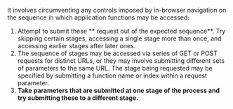 It involves circumventing any controls imposed by in-browser navigation on the sequence in which application functions may be accessed:

1. Attempt to submit these ** request out of the expected sequence**. Try skipping certain stages, accessing a single stage more than once, and accessing earlier stages after later ones.
2.  The sequence of stages may be accessed via series of GET or POST requests for distinct URLs, or they may involve submitting different  sets of parameters to the same URL. The stage being requested may be specified by submitting a function name or index within a request parameter. 
3.  **Take parameters that are submitted at one stage of the process and try submitting these to a different stage.** 